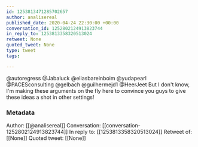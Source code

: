 ```yaml
---
id: 1253813471285702657
author: analisereal
published_date: 2020-04-24 22:30:00 +00:00
conversation_id: 1252802124913823744
in_reply_to: 1253813358320513024
retweet: None
quoted_tweet: None
type: tweet
tags:

---
```


@autoregress @Jabaluck @eliasbareinboim @yudapearl @PACESconsulting @gelbach @guilhermejd1 @HeerJeet But I don't know, I'm making these arguments on the fly here to convince you guys to give these ideas a shot in other settings!

### Metadata

Author: [[@analisereal]]
Conversation: [[conversation-1252802124913823744]]
In reply to: [[1253813358320513024]]
Retweet of: [[None]]
Quoted tweet: [[None]]
